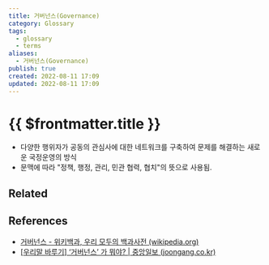 ```yaml
---
title: 거버넌스(Governance)
category: Glossary
tags:
  - glossary
  - terms
aliases:
  - 거버넌스(Governance)
publish: true
created: 2022-08-11 17:09
updated: 2022-08-11 17:09
---
```


# {{ $frontmatter.title }}

- 다양한 행위자가 공동의 관심사에 대한 네트워크를 구축하여 문제를 해결하는 새로운 국정운영의 방식
- 문맥에 따라 "정책, 행정, 관리, 민관 협력, 협치"의 뜻으로 사용됨.

## Related

## References

- [거버넌스 - 위키백과, 우리 모두의 백과사전 (wikipedia.org)](https://ko.wikipedia.org/wiki/%EA%B1%B0%EB%B2%84%EB%84%8C%EC%8A%A4)
- [[우리말 바루기] ‘거버넌스’ 가 뭐야? | 중앙일보 (joongang.co.kr)](https://www.joongang.co.kr/article/24103047#home)
